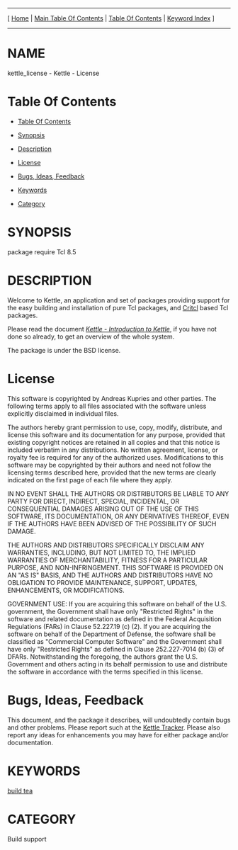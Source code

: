 
[//000000001]: # (kettle\_license \- Kettle \- The Quick Brew System)
[//000000002]: # (Generated from file 'kettle\_license\.man' by tcllib/doctools with format 'markdown')
[//000000003]: # (kettle\_license\(n\) 1 doc "Kettle \- The Quick Brew System")

<hr> [ <a href="../../../../../../home">Home</a> &#124; <a
href="../../toc.md">Main Table Of Contents</a> &#124; <a
href="../toc.md">Table Of Contents</a> &#124; <a
href="../../index.md">Keyword Index</a> ] <hr>

# NAME

kettle\_license \- Kettle \- License

# <a name='toc'></a>Table Of Contents

  - [Table Of Contents](#toc)

  - [Synopsis](#synopsis)

  - [Description](#section1)

  - [License](#section2)

  - [Bugs, Ideas, Feedback](#section3)

  - [Keywords](#keywords)

  - [Category](#category)

# <a name='synopsis'></a>SYNOPSIS

package require Tcl 8\.5  

# <a name='description'></a>DESCRIPTION

Welcome to Kettle, an application and set of packages providing support for the
easy building and installation of pure Tcl packages, and
[Critcl](https://github\.com/andreas\-kupries/critcl) based Tcl packages\.

Please read the document *[Kettle \- Introduction to
Kettle](kettle\_intro\.md)*, if you have not done so already, to get an
overview of the whole system\.

The package is under the BSD license\.

# <a name='section2'></a>License

This software is copyrighted by Andreas Kupries and other parties\. The following
terms apply to all files associated with the software unless explicitly
disclaimed in individual files\.

The authors hereby grant permission to use, copy, modify, distribute, and
license this software and its documentation for any purpose, provided that
existing copyright notices are retained in all copies and that this notice is
included verbatim in any distributions\. No written agreement, license, or
royalty fee is required for any of the authorized uses\. Modifications to this
software may be copyrighted by their authors and need not follow the licensing
terms described here, provided that the new terms are clearly indicated on the
first page of each file where they apply\.

IN NO EVENT SHALL THE AUTHORS OR DISTRIBUTORS BE LIABLE TO ANY PARTY FOR DIRECT,
INDIRECT, SPECIAL, INCIDENTAL, OR CONSEQUENTIAL DAMAGES ARISING OUT OF THE USE
OF THIS SOFTWARE, ITS DOCUMENTATION, OR ANY DERIVATIVES THEREOF, EVEN IF THE
AUTHORS HAVE BEEN ADVISED OF THE POSSIBILITY OF SUCH DAMAGE\.

THE AUTHORS AND DISTRIBUTORS SPECIFICALLY DISCLAIM ANY WARRANTIES, INCLUDING,
BUT NOT LIMITED TO, THE IMPLIED WARRANTIES OF MERCHANTABILITY, FITNESS FOR A
PARTICULAR PURPOSE, AND NON\-INFRINGEMENT\. THIS SOFTWARE IS PROVIDED ON AN "AS
IS" BASIS, AND THE AUTHORS AND DISTRIBUTORS HAVE NO OBLIGATION TO PROVIDE
MAINTENANCE, SUPPORT, UPDATES, ENHANCEMENTS, OR MODIFICATIONS\.

GOVERNMENT USE: If you are acquiring this software on behalf of the U\.S\.
government, the Government shall have only "Restricted Rights" in the software
and related documentation as defined in the Federal Acquisition Regulations
\(FARs\) in Clause 52\.227\.19 \(c\) \(2\)\. If you are acquiring the software on behalf
of the Department of Defense, the software shall be classified as "Commercial
Computer Software" and the Government shall have only "Restricted Rights" as
defined in Clause 252\.227\-7014 \(b\) \(3\) of DFARs\. Notwithstanding the foregoing,
the authors grant the U\.S\. Government and others acting in its behalf permission
to use and distribute the software in accordance with the terms specified in
this license\.

# <a name='section3'></a>Bugs, Ideas, Feedback

This document, and the package it describes, will undoubtedly contain bugs and
other problems\. Please report such at the [Kettle
Tracker](https://core\.tcl\-lang\.org/akupries/kettle)\. Please also report any
ideas for enhancements you may have for either package and/or documentation\.

# <a name='keywords'></a>KEYWORDS

[build tea](\.\./\.\./index\.md\#build\_tea)

# <a name='category'></a>CATEGORY

Build support
